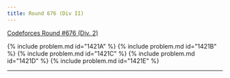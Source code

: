```yaml
---
title: Round 676 (Div II)
---
```


[Codeforces Round #676 (Div. 2)](https://codeforces.com/contest/1421)

{% include problem.md id="1421A" %}
{% include problem.md id="1421B" %}
{% include problem.md id="1421C" %}
{% include problem.md id="1421D" %}
{% include problem.md id="1421E" %}

* * *

<object data='notes/R-676.pdf' width='1000' height='1000' type='application/pdf'/>
